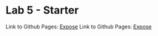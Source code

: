 # Lab 5 - Starter
Link to Github Pages: [Expose](https://dpatravaliucsd.github.io/Lab5_Starter/)
Link to Github Pages: [Expose](https://dpatravaliucsd.github.io/Lab5_Starter/)
